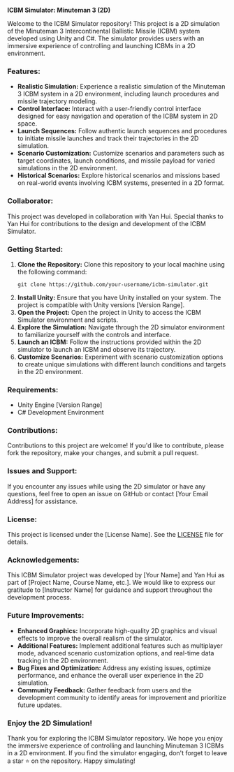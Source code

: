 **ICBM Simulator: Minuteman 3 (2D)**

Welcome to the ICBM Simulator repository! This project is a 2D simulation of the Minuteman 3 Intercontinental Ballistic Missile (ICBM) system developed using Unity and C#. The simulator provides users with an immersive experience of controlling and launching ICBMs in a 2D environment.

### Features:
- **Realistic Simulation:** Experience a realistic simulation of the Minuteman 3 ICBM system in a 2D environment, including launch procedures and missile trajectory modeling.
- **Control Interface:** Interact with a user-friendly control interface designed for easy navigation and operation of the ICBM system in 2D space.
- **Launch Sequences:** Follow authentic launch sequences and procedures to initiate missile launches and track their trajectories in the 2D simulation.
- **Scenario Customization:** Customize scenarios and parameters such as target coordinates, launch conditions, and missile payload for varied simulations in the 2D environment.
- **Historical Scenarios:** Explore historical scenarios and missions based on real-world events involving ICBM systems, presented in a 2D format.

### Collaborator:
This project was developed in collaboration with Yan Hui. Special thanks to Yan Hui for contributions to the design and development of the ICBM Simulator.

### Getting Started:
1. **Clone the Repository:** Clone this repository to your local machine using the following command:
   ```
   git clone https://github.com/your-username/icbm-simulator.git
   ```
2. **Install Unity:** Ensure that you have Unity installed on your system. The project is compatible with Unity versions [Version Range].
3. **Open the Project:** Open the project in Unity to access the ICBM Simulator environment and scripts.
4. **Explore the Simulation:** Navigate through the 2D simulator environment to familiarize yourself with the controls and interface.
5. **Launch an ICBM:** Follow the instructions provided within the 2D simulator to launch an ICBM and observe its trajectory.
6. **Customize Scenarios:** Experiment with scenario customization options to create unique simulations with different launch conditions and targets in the 2D environment.

### Requirements:
- Unity Engine [Version Range]
- C# Development Environment

### Contributions:
Contributions to this project are welcome! If you'd like to contribute, please fork the repository, make your changes, and submit a pull request.

### Issues and Support:
If you encounter any issues while using the 2D simulator or have any questions, feel free to open an issue on GitHub or contact [Your Email Address] for assistance.

### License:
This project is licensed under the [License Name]. See the [LICENSE](LICENSE) file for details.

### Acknowledgements:
This ICBM Simulator project was developed by [Your Name] and Yan Hui as part of [Project Name, Course Name, etc.]. We would like to express our gratitude to [Instructor Name] for guidance and support throughout the development process.

### Future Improvements:
- **Enhanced Graphics:** Incorporate high-quality 2D graphics and visual effects to improve the overall realism of the simulator.
- **Additional Features:** Implement additional features such as multiplayer mode, advanced scenario customization options, and real-time data tracking in the 2D environment.
- **Bug Fixes and Optimization:** Address any existing issues, optimize performance, and enhance the overall user experience in the 2D simulation.
- **Community Feedback:** Gather feedback from users and the development community to identify areas for improvement and prioritize future updates.

### Enjoy the 2D Simulation!
Thank you for exploring the ICBM Simulator repository. We hope you enjoy the immersive experience of controlling and launching Minuteman 3 ICBMs in a 2D environment. If you find the simulator engaging, don't forget to leave a star ⭐️ on the repository. Happy simulating!
